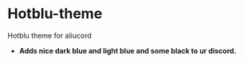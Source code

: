 # Hotblu-theme
Hotblu theme for aliucord
- **Adds nice dark blue and light blue and some black to ur discord.**
